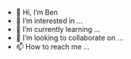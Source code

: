 - 👋 Hi, I’m Ben
- 👀 I’m interested in ...
- 🌱 I’m currently learning ...
- 💞️ I’m looking to collaborate on ...
- 📫 How to reach me ...

<!---
ndaloben/ndaloben is a ✨ special ✨ repository because its `README.md` (this file) appears on your GitHub profile.
You can click the Preview link to take a look at your changes.
--->
